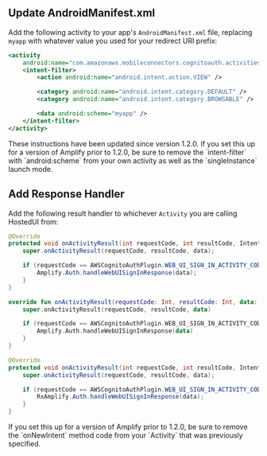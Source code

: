 ## Update AndroidManifest.xml
Add the following activity to your app's `AndroidManifest.xml` file, replacing `myapp` with
whatever value you used for your redirect URI prefix:

  ```xml
  <activity
      android:name="com.amazonaws.mobileconnectors.cognitoauth.activities.CustomTabsRedirectActivity">
      <intent-filter>
          <action android:name="android.intent.action.VIEW" />

          <category android:name="android.intent.category.DEFAULT" />
          <category android:name="android.intent.category.BROWSABLE" />

          <data android:scheme="myapp" />
      </intent-filter>
  </activity>
  ```

<amplify-callout>
  These instructions have been updated since version 1.2.0. If you set this up for a version of Amplify prior to 1.2.0, be sure to remove the `intent-filter` with `android:scheme` from your own activity as well as the `singleInstance` launch mode.
</amplify-callout>

## Add Response Handler
Add the following result handler to whichever `Activity` you are calling HostedUI from:

<amplify-block-switcher>
 <amplify-block name="Java">

```java
@Override
protected void onActivityResult(int requestCode, int resultCode, Intent data) {
    super.onActivityResult(requestCode, resultCode, data);

    if (requestCode == AWSCognitoAuthPlugin.WEB_UI_SIGN_IN_ACTIVITY_CODE) {
        Amplify.Auth.handleWebUISignInResponse(data);
    }
}
```

 </amplify-block>
 <amplify-block name="Kotlin">

```kotlin
override fun onActivityResult(requestCode: Int, resultCode: Int, data: Intent?) {
    super.onActivityResult(requestCode, resultCode, data)

    if (requestCode == AWSCognitoAuthPlugin.WEB_UI_SIGN_IN_ACTIVITY_CODE) {
        Amplify.Auth.handleWebUISignInResponse(data)
    }
}
```

 </amplify-block>
 <amplify-block name="RxJava">

```java
@Override
protected void onActivityResult(int requestCode, int resultCode, Intent data) {
    super.onActivityResult(requestCode, resultCode, data);

    if (requestCode == AWSCognitoAuthPlugin.WEB_UI_SIGN_IN_ACTIVITY_CODE) {
        RxAmplify.Auth.handleWebUISignInResponse(data);
    }
}
```

 </amplify-block>
</amplify-block-switcher>

<amplify-callout>
  If you set this up for a version of Amplify prior to 1.2.0, be sure to remove the `onNewIntent` method code from your `Activity` that was previously specified.
</amplify-callout>
